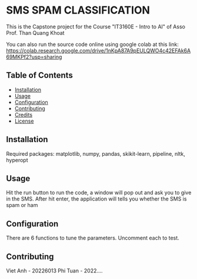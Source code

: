 # SMS SPAM CLASSIFICATION

This is the Capstone project for the Course "IT3160E - Intro to AI" of Asso Prof. Than Quang Khoat

You can also run the source code online using google colab at this link: https://colab.research.google.com/drive/1nKpA87A9pEULQWO4c42EFAk6A69MKPf2?usp=sharing

## Table of Contents
- [Installation](#installation)
- [Usage](#usage)
- [Configuration](#configuration)
- [Contributing](#contributing)
- [Credits](#credits)
- [License](#license)

## Installation

Required packages: matplotlib, numpy, pandas, skikit-learn, pipeline, nltk, hyperopt

## Usage

Hit the run button to run the code, a window will pop out and ask you to give in the SMS. After hit enter, the application will tells you whether the SMS is spam or ham

## Configuration

There are 6 functions to tune the parameters. Uncomment each to test.

## Contributing

Viet Anh - 20226013
Phi Tuan - 2022....
